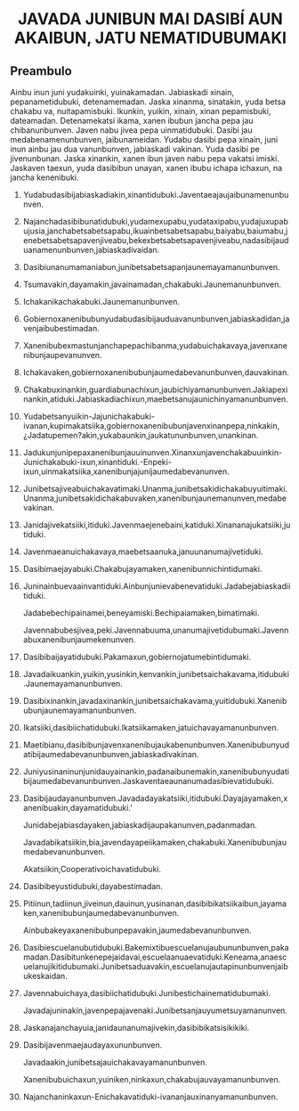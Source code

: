 <h1 align='center'>JAVADA JUNIBUN MAl DASIBÍ AUN AKAIBUN, JATU NEMATIDUBUMAKI</h1>
<h2>Preambulo</h2>
<p>Ainbu inun juni yudakuinki, yuinakamadan. Jabiaskadi xinain, pepanametidubuki, detenamemadan. Jaska xinanma, sinatakin, yuda betsa chakabu va, nuitapamisbuki. Ikunkin, yuikin, xinain, xinan pepamisbuki, dateamadan.
Detenamekatsi ikama, xanen ibubun jancha pepa jau chibanunbunven. Javen nabu jivea pepa uinmatidubuki. Dasibi jau medabenamenunbunven, jaibunameidan.
Yudabu dasibi pepa xinain, juni inun ainbu jau dua vanunbunven, jabiaskadi vakinan. Yuda dasibi pe jivenunbunan. Jaska xinankin, xanen ibun javen nabu pepa vakatsi imiski.
Jaskaven taexun, yuda dasibibun unayan, xanen ibubu ichapa ichaxun, na jancha kenenibuki.</p>
<ol>
  <li>
    <p>Yudabudasibijabiaskadiakin,xinantidubuki.Javentaeajaujaibunamenunbunven.</p>
  </li>
  <li>
    <p>Najanchadasibibunatidubuki,yudamexupabu,yudataxipabu,yudajuxupabujusia,janchabetsabetsapabu,ikuainbetsabetsapabu,baiyabu,baiumabu,jenebetsabetsapavenjiveabu,bekexbetsabetsapavenjiveabu,nadasibijauduanamenunbunven,jabiaskadivaidan.</p>
  </li>
  <li>
    <p>Dasibiunanumamaniabun,junibetsabetsapanjaunemayamanunbunven.</p>
  </li>
  <li>
    <p>Tsumavakin,dayamakin,javainamadan,chakabuki.Jaunemanunbunven.</p>
  </li>
  <li>
    <p>Ichakanikachakabuki.Jaunemanunbunven.</p>
  </li>
  <li>
    <p>Gobiernoxanenibubunyudabudasibijauduavanunbunven,jabiaskadidan,javenjaibubestimadan.</p>
  </li>
  <li>
    <p>Xanenibubexmastunjanchapepachibanma,yudabuichakavaya,javenxanenibunjaupevanunven.</p>
  </li>
  <li>
    <p>Ichakavaken,gobiernoxanenibubunjaumedabevanunbunven,dauvakinan.</p>
  </li>
  <li>
    <p>Chakabuxinankin,guardiabunachixun,jaubichiyamanunbunven.Jakiapexinankin,atiduki.Jabiaskadiachixun,maebetsanujaunichinyamanunbunven.</p>
  </li>
  <li>
    <p>Yudabetsanyuikin-Jajunichakabuki-ivanan,kupimakatsiika,gobiernoxanenibubunjavenxinanpepa,ninkakin,¿Jadatupemen?akin,yukabaunkin,jaukatununbunven,unankinan.</p>
  </li>
  <li>
    <p>Jadukunjunipepaxanenibunjauuinunven.Xinanxunjavenchakabuuinkin-Junichakabuki-ixun,xinantiduki.-Enpeki-ixun,uinmakatsiika,xanenibunjajuníjaumedabevanunven.</p>
  </li>
  <li>
    <p>Junibetsajiveabuichakavatimaki.Unanma,junibetsakidichakabuyuitimaki.Unanma,junibetsakidichakabuvaken,xanenibunjaunemanunven,medabevakinan.</p>
  </li>
  <li>
    <p>Janidajivekatsiiki,itiduki.Javenmaejenebaini,katiduki.Xinananajukatsiiki,jutiduki.</p>
  </li>
  <li>
    <p>Javenmaeanuichakavaya,maebetsaanuka,januunanumajívetiduki.</p>
  </li>
  <li>
    <p>Dasibimaejayabuki.Chakabujayamaken,xanenibunnichintidumaki.</p>
  </li>
  <li>
    <p>Juninainbuevaainvantiduki.Ainbunjunievabenevatiduki.Jadabejabiaskadiitiduki.</p>
    <p>Jadabebechipainamei,beneyamiski.Bechipaiamaken,bimatimaki.</p>
    <p>Javennabubesjivea,peki.Javennabuuma,unanumajivetidubumaki.Javennabuxanenibunjaumekenunven.</p>
  </li>
  <li>
    <p>Dasibibaijayatidubuki.Pakamaxun,gobiernojatumebintidumaki.</p>
  </li>
  <li>
    <p>Javadaikuankin,yuikin,yusinkin,kenvankin,junibetsaichakavama,itidubuki.Jaunemayamanunbunven.</p>
  </li>
  <li>
    <p>Dasibixinankin,javadaxinankin,junibetsaichakavama,yuitidubuki.Xanenibubunjaunemayamanunbunven.</p>
  </li>
  <li>
    <p>Ikatsiiki,dasibiichatidubuki.Ikatsiikamaken,jatuichavayamanunbunven.</p>
  </li>
  <li>
    <p>Maetibianu,dasibibunjavenxanenibujaukabenunbunven.Xanenibubunyudatibijaumedabevanunbunven,jabiaskadivakinan.</p>
  </li>
  <li>
    <p>Juniyusinaninunjunidauyainankin,padanaibunemakin,xanenibubunyudatibijaumedabevanunbunven.Jaskaventaeaunanumadasibievatidubuki.</p>
  </li>
  <li>
    <p>Dasibijaudayanunbunven.Javadadayakatsiiki,itidubuki.Dayajayamaken,xanenibuakin,dayamatidubuki.'</p>
    <p>Junidabejabiasdayaken,jabiaskadijaupakanunven,padanmadan.</p>
    <p>Javadabikatsiikin,bia,javendayapeiikamaken,chakabuki.Xanenibubunjaumedabevanunbunven.</p>
    <p>Akatsiikin,Cooperativoichavatidubuki.</p>
  </li>
  <li>
    <p>Dasibibeyustidubuki,dayabestimadan.</p>
  </li>
  <li>
    <p>Pitiinun,tadiinun,jiveinun,dauinun,yusinanan,dasibibikatsiikaibun,jayamaken,xanenibubunjaumedabevanunbunven.</p>
    <p>Ainbubakeyaxanenibubunpepavakin,jaumedabevanunbunven.</p>
  </li>
  <li>
    <p>Dasibiescuelanubutidubuki.Bakemixtibuescuelanujaubununbunven,pakamadan.Dasibitunkenepejaidavai,escuelaanuaevatiduki.Keneama,anaescuelanujikitidubumaki.Junibetsaduavakín,escuelanujautapinunbunvenjaibukeskaidan.</p>
  </li>
  <li>
    <p>Javennabuichaya,dasibiichatidubuki.Junibestichainematidubumaki.</p>
    <p>Javadajuninakin,javenpepajavenaki.Junibetsanjauyumetsuyamanunven.</p>
  </li>
  <li>
    <p>Jaskanajanchayuia,janidaunanumajivekin,dasibibikatsisikikiki.</p>
  </li>
  <li>
    <p>Dasibijavenmaejaudayaxununbunven.</p>
    <p>Javadaakin,junibetsajauichakavayamanunbunven.</p>
    <p>Xanenibubuichaxun,yuiniken,ninkaxun,chakabujauvayamanunbunven.</p>
  </li>
  <li>
    <p>Najanchaninkaxun-Enichakavatiduki-ivananjauxinanyamanunbunven.</p>
  </li>
</ol>